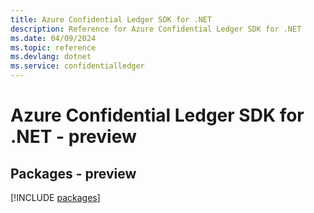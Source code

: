 ```yaml
---
title: Azure Confidential Ledger SDK for .NET
description: Reference for Azure Confidential Ledger SDK for .NET
ms.date: 04/09/2024
ms.topic: reference
ms.devlang: dotnet
ms.service: confidentialledger
---
```

# Azure Confidential Ledger SDK for .NET - preview
## Packages - preview
[!INCLUDE [packages](confidential-ledger-index.md)]